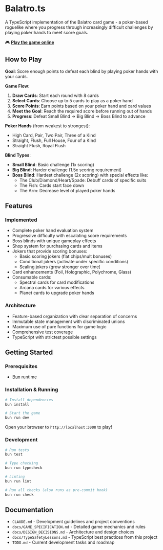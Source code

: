 # Balatro.ts

A TypeScript implementation of the Balatro card game - a poker-based roguelike where you progress through increasingly difficult challenges by playing poker hands to meet score goals.

🎮 **[Play the game online](https://swen128.github.io/balatro/)**

## How to Play

**Goal**: Score enough points to defeat each blind by playing poker hands with your cards.

**Game Flow**:
1. **Draw Cards**: Start each round with 8 cards
2. **Select Cards**: Choose up to 5 cards to play as a poker hand
3. **Score Points**: Earn points based on your poker hand and card values
4. **Meet the Goal**: Reach the required score before running out of hands
5. **Progress**: Defeat Small Blind → Big Blind → Boss Blind to advance

**Poker Hands** (from weakest to strongest):
- High Card, Pair, Two Pair, Three of a Kind
- Straight, Flush, Full House, Four of a Kind
- Straight Flush, Royal Flush

**Blind Types**:
- **Small Blind**: Basic challenge (1x scoring)
- **Big Blind**: Harder challenge (1.5x scoring requirement)
- **Boss Blind**: Hardest challenge (2x scoring) with special effects like:
  - The Club/Diamond/Heart/Spade: Debuff cards of specific suits
  - The Fish: Cards start face down
  - The Arm: Decrease level of played poker hands

## Features

### Implemented
- Complete poker hand evaluation system
- Progressive difficulty with escalating score requirements
- Boss blinds with unique gameplay effects
- Shop system for purchasing cards and items
- Jokers that provide scoring bonuses:
  - Basic scoring jokers (flat chips/mult bonuses)
  - Conditional jokers (activate under specific conditions)
  - Scaling jokers (grow stronger over time)
- Card enhancements (Foil, Holographic, Polychrome, Glass)
- Consumable cards:
  - Spectral cards for card modifications
  - Arcana cards for various effects
  - Planet cards to upgrade poker hands

### Architecture
- Feature-based organization with clear separation of concerns
- Immutable state management with discriminated unions
- Maximum use of pure functions for game logic
- Comprehensive test coverage
- TypeScript with strictest possible settings

## Getting Started

### Prerequisites
- [Bun](https://bun.sh) runtime

### Installation & Running
```bash
# Install dependencies
bun install

# Start the game
bun run dev
```

Open your browser to `http://localhost:3000` to play!

### Development
```bash
# Run tests
bun test

# Type checking
bun run typecheck

# Linting
bun run lint

# Run all checks (also runs as pre-commit hook)
bun run check
```

## Documentation

- `CLAUDE.md` - Development guidelines and project conventions
- `docs/GAME_SPECIFICATION.md` - Detailed game mechanics and rules
- `docs/DESIGN_DECISIONS.md` - Architecture and design choices
- `docs/TypeSafetyLessons.md` - TypeScript best practices from this project
- `TODO.md` - Current development tasks and roadmap